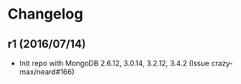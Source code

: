 # Changelog

## r1 (2016/07/14)

* Init repo with MongoDB 2.6.12, 3.0.14, 3.2.12, 3.4.2 (Issue crazy-max/neard#166)

